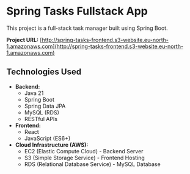 # Spring Tasks Fullstack App 
 
This project is a full-stack task manager built using Spring Boot.

**Project URL:** [http://spring-tasks-frontend.s3-website.eu-north-1.amazonaws.com](http://spring-tasks-frontend.s3-website.eu-north-1.amazonaws.com)

## Technologies Used

*   **Backend:**
    *   Java 21
    *   Spring Boot
    *   Spring Data JPA
    *   MySQL (RDS)
    *   RESTful APIs
*   **Frontend:**
    *   React
    *   JavaScript (ES6+)
*   **Cloud Infrastructure (AWS):**
    *   EC2 (Elastic Compute Cloud) - Backend Server
    *   S3 (Simple Storage Service) - Frontend Hosting
    *   RDS (Relational Database Service) - MySQL Database
